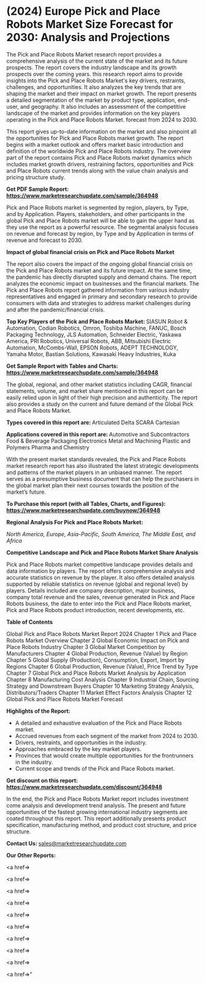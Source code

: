 # (2024) Europe Pick and Place Robots Market Size Forecast for 2030: Analysis and Projections

The Pick and Place Robots Market research report provides a comprehensive analysis of the current state of the market and its future prospects. The report covers the industry landscape and its growth prospects over the coming years. this research report aims to provide insights into the Pick and Place Robots Market's key drivers, restraints, challenges, and opportunities. It also analyzes the key trends that are shaping the market and their impact on market growth. The report presents a detailed segmentation of the market by product type, application, end-user, and geography. It also includes an assessment of the competitive landscape of the market and provides information on the key players operating in the Pick and Place Robots Market. forecast from 2024 to 2030.

This report gives up-to-date information on the market and also pinpoint all the opportunities for Pick and Place Robots market growth. The report begins with a market outlook and offers market basic introduction and definition of the worldwide Pick and Place Robots industry. The overview part of the report contains Pick and Place Robots market dynamics which includes market growth drivers, restraining factors, opportunities and Pick and Place Robots current trends along with the value chain analysis and pricing structure study.

<strong><b>Get PDF Sample Report: <a href=https://www.marketresearchupdate.com/sample/364948>https://www.marketresearchupdate.com/sample/364948</a></b></strong>

Pick and Place Robots market is segmented by region, players, by Type, and by Application. Players, stakeholders, and other participants in the global Pick and Place Robots market will be able to gain the upper hand as they use the report as a powerful resource. The segmental analysis focuses on revenue and forecast by region, by Type and by Application in terms of revenue and forecast to 2030.

<strong><b>Impact of global financial crisis on Pick and Place Robots Market</b></strong>

The report also covers the impact of the ongoing global financial crisis on the Pick and Place Robots market and its future impact. At the same time, the pandemic has directly disrupted supply and demand chains. The report analyzes the economic impact on businesses and the financial markets. The Pick and Place Robots report gathered information from various industry representatives and engaged in primary and secondary research to provide consumers with data and strategies to address market challenges during and after the pandemic/financial crisis.

<strong><b>Top Key Players of the Pick and Place Robots Market:
</b></strong>SIASUN Robot & Automation, Codian Robotics, Omron, Toshiba Machine, FANUC, Bosch Packaging Technology, JLS Automation, Schneider Electric, Yaskawa America, PRI Robotics, Universal Robots, ABB, Mitsubishi Electric Automation, McCombs-Wall, EPSON Robots, ADEPT TECHNOLOGY, Yamaha Motor, Bastian Solutions, Kawasaki Heavy Industries, Kuka<strong><b>
</b></strong>

<strong><b>Get Sample Report with Tables and Charts: <a href=https://www.marketresearchupdate.com/sample/364948>https://www.marketresearchupdate.com/sample/364948</a></b></strong>

The global, regional, and other market statistics including CAGR, financial statements, volume, and market share mentioned in this report can be easily relied upon in light of their high precision and authenticity. The report also provides a study on the current and future demand of the Global Pick and Place Robots Market.

<strong><b>Types covered in this report are:
</b></strong>Articulated
Delta
SCARA
Cartesian<strong><b>
</b></strong>

<strong><b>Applications covered in this report are:
</b></strong>Automotive and Subcontractors
Food & Beverage Packaging
Electronics
Metal and Machining
Plastic and Polymers
Pharma and Chemistry<strong><b>
</b></strong>

With the present market standards revealed, the Pick and Place Robots market research report has also illustrated the latest strategic developments and patterns of the market players in an unbiased manner. The report serves as a presumptive business document that can help the purchasers in the global market plan their next courses towards the position of the market’s future.

<strong><b>To Purchase this report (with all Tables, Charts, and Figures): <a href=https://www.marketresearchupdate.com/buynow/364948>https://www.marketresearchupdate.com/buynow/364948</a></b></strong>

<strong><b>Regional Analysis For Pick and Place Robots Market:</b></strong>

<em><i>North America, Europe, Asia-Pacific, South America, The Middle East, and Africa</i></em>

<strong><b>Competitive Landscape and Pick and Place Robots Market Share Analysis</b></strong>

Pick and Place Robots market competitive landscape provides details and data information by players. The report offers comprehensive analysis and accurate statistics on revenue by the player. It also offers detailed analysis supported by reliable statistics on revenue (global and regional level) by players. Details included are company description, major business, company total revenue and the sales, revenue generated in Pick and Place Robots business, the date to enter into the Pick and Place Robots market, Pick and Place Robots product introduction, recent developments, etc.

<strong><b>Table of Contents</b></strong>

Global Pick and Place Robots Market Report 2024
Chapter 1 Pick and Place Robots Market Overview
Chapter 2 Global Economic Impact on Pick and Place Robots Industry
Chapter 3 Global Market Competition by Manufacturers
Chapter 4 Global Production, Revenue (Value) by Region
Chapter 5 Global Supply (Production), Consumption, Export, Import by Regions
Chapter 6 Global Production, Revenue (Value), Price Trend by Type
Chapter 7 Global Pick and Place Robots Market Analysis by Application
Chapter 8 Manufacturing Cost Analysis
Chapter 9 Industrial Chain, Sourcing Strategy and Downstream Buyers
Chapter 10 Marketing Strategy Analysis, Distributors/Traders
Chapter 11 Market Effect Factors Analysis
Chapter 12 Global Pick and Place Robots Market Forecast

<strong><b>Highlights of the Report:</b></strong>

- A detailed and exhaustive evaluation of the Pick and Place Robots market.
- Accrued revenues from each segment of the market from 2024 to 2030.
- Drivers, restraints, and opportunities in the industry.
- Approaches embraced by the key market players.
- Provinces that would create multiple opportunities for the frontrunners in the industry.
- Current scope and trends of the Pick and Place Robots market.

<strong><b>Get discount on this report: <a href=https://www.marketresearchupdate.com/discount/364948>https://www.marketresearchupdate.com/discount/364948</a></b></strong>

In the end, the Pick and Place Robots Market report includes investment come analysis and development trend analysis. The present and future opportunities of the fastest growing international industry segments are coated throughout this report. This report additionally presents product specification, manufacturing method, and product cost structure, and price structure.

<strong><b>Contact Us:
</b></strong>sales@marketresearchupdate.com

<strong>Our Other Reports:</strong>

<a href=></a>

<a href=></a>

<a href=></a>

<a href=></a>

<a href=></a>

<a href=></a>

<a href=></a>

<a href=></a>

<a href=></a>

<a href=></a>"
